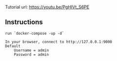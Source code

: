 
Tutorial url: https://youtu.be/PgHIVt_S6PE 

## Instructions
    run `docker-compose -up -d`

    In your browser, connect to http://127.0.0.1:9000
    Default
        Username = admin
        Password = admin

